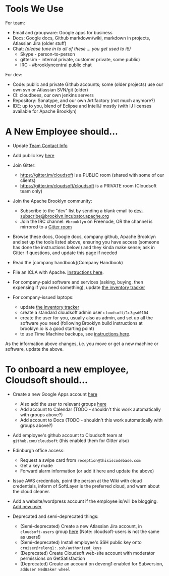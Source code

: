 # Tools We Use

For team:

* Email and groupware: Google apps for business
* Docs: Google docs, Github markdown/wiki, markdown in projects, Atlassian Jira (older stuff)
* Chat:
  *(please tune in to all of these ... you get used to it!)*
  * Skype - person-to-person
  * gitter.im - internal private, customer private, some public)
  * IRC - #brooklyncentral public chat

For dev:

* Code: public and private Github accounts; some (older projects) use our own svn or Atlassian SVN/git (older)
* CI: cloudbees, our own jenkins servers
* Repository: Sonatype, and our own Artifactory (not much anymore?)
* IDE: up to you, blend of Eclipse and IntelliJ mostly (with IJ licenses available for Apache Brooklyn)


# A New Employee should...

* Update [Team Contact Info](https://docs.google.com/a/cloudsoftcorp.com/spreadsheets/d/1G3Jzhc7DqgwroBgu4XYKo167O40ltb2VRRKNgFUgc6U/edit?usp=sharing)

* Add public key [here](https://docs.google.com/a/cloudsoftcorp.com/spreadsheets/d/1VeayXm3AQNAHd97Ssb0t8EWKg1SxWwiwhfI5y0jfMq4/edit?usp=sharing)

* Join Gitter:
  * https://gitter.im/cloudsoft is a PUBLIC room (shared with some of our clients)
  * https://gitter.im/cloudsoft/cloudsoft is a PRIVATE room (Cloudsoft team only)

* Join the Apache Brooklyn community:
  * Subscribe to the "dev" list by sending a blank email to [dev-subscribe@brooklyn.incubator.apache.org](mailto:dev-subscribe@brooklyn.incubator.apache.org)
  * Join the IRC channel: `#brooklyn` on Freenode, OR the channel is mirrored to a [Gitter room](https://gitter.im/brooklyncentral/brooklyn)

* Browse these docs, Google docs, company github, Apache Brooklyn and set up the tools listed above, ensuring you have access (someone has done the instructions below!) and they kinda make sense; ask in Gitter if questions, and update this page if needed

* Read the [company handbook](Company Handbook)

* File an ICLA with Apache. [Instructions here](File-an-ICLA-with-the-Apache-Software-Foundation).

* For company-paid software and services (asking, buying, then expensing if you need something), update [the inventory tracker](https://docs.google.com/a/cloudsoftcorp.com/spreadsheets/d/1USPTY37bXWWU_rd9hnt3ZXHCPjfg9BcZXppiNVamFpY/edit?usp=sharing)

* For company-issued laptops:
  * update [the inventory tracker](https://docs.google.com/a/cloudsoftcorp.com/spreadsheets/d/1USPTY37bXWWU_rd9hnt3ZXHCPjfg9BcZXppiNVamFpY/edit?usp=sharing)
  * create a standard cloudsoft admin user `cloudsoft/1c3gsd0104`
  * create the user for you, usually also as admin, and set up all the software you need (following Brooklyn build instructions at brooklyn.io is a good starting point)
  * to use Time Machine backups, see [instructions here](https://github.com/cloudsoft/cloudsoft/wiki/Time-Machine-Backups).

As the information above changes, i.e. you move or get a new machine or software, update the above.


# To onboard a new employee, Cloudsoft should...

* Create a new Google Apps account [here](https://www.google.com/a/cpanel/cloudsoftcorp.com/Organization#Organization)
  * Also add the user to relevant groups [here](https://www.google.com/a/cpanel/cloudsoftcorp.com/GroupList)
  * Add account to Calendar (TODO - shouldn't this work automatically with groups above?)
  * Add account to Docs (TODO - shouldn't this work automatically with groups above?)

* Add employee's github account to Cloudsoft team at `github.com/cloudsoft` (this enabled them for Gitter also)

* Edinburgh office access:
  * Request a swipe card from `reception@thisiscodebase.com`
  * Get a key made
  * Forward alarm information (or add it here and update the above)

* Issue AWS credentials, point the person at the Wiki with cloud credentials, inform of SoftLayer is the preferred cloud, and warn about the cloud cleaner.

* Add a website/wordpress account if the employee is/will be blogging. [Add new user](http://www.cloudsoftcorp.com/wp-admin/user-new.php)

* Deprecated and semi-deprecated things:
  * (Semi-deprecated) Create a new Atlassian Jira account, in `cloudsoft-users` group [here](https://cloudsoft.jira.com/secure/admin/user/UserBrowser.jspa) (Note: cloudsoft-users is not the same as users!)
  * (Semi-deprecated) Install employee's SSH public key onto `cruiser@releng1:.ssh/authorized_keys`
  * (Deprecated) Create Cloudsoft web-site account with moderator permissions on GetSatisfaction
  * (Deprecated) Create an account on deveng1 enabled for Subversion, `adduser NedBaker wheel`
